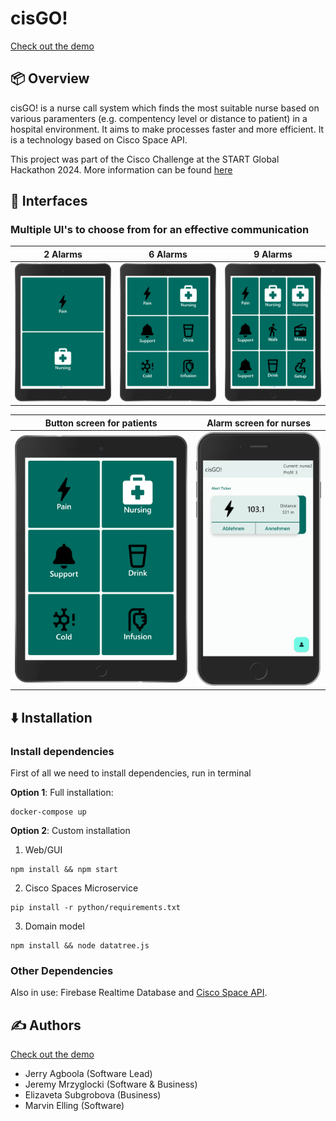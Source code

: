 # cisGO!

[Check out the demo](https://starthack2024.web.app/)

## 📦 Overview

cisGO! is a nurse call system which finds the most suitable nurse based on various paramenters (e.g. compentency level or distance to patient) in a hospital environment. It aims to make processes faster and more efficient. It is a technology based on Cisco Space API.  

This project was part of the Cisco Challenge at the START Global Hackathon 2024. More information can be found [here](https://github.com/START-Hack/Cisco_STARTHACK24)

## 📱 Interfaces

### Multiple UI's to choose from for an effective communication
2 Alarms |  6 Alarms | 9 Alarms
:-------------------------:|:-------------------------:| :-------------------------:
![Tablet](./assets-src/1iPad.png) | ![Tablet](./assets-src/2iPad.png) | ![Tablet](./assets-src/3iPad.png)


Button screen for patients|  Alarm screen for nurses
:-------------------------:|:-------------------------:
![Tablet](./assets-src/1tablet.png) | ![Phone](./assets-src/2phone.png)


## ⬇️ Installation

### Install dependencies

First of all we need to install dependencies, run in terminal

**Option 1**: Full installation:
```shell
docker-compose up
```
**Option 2**: Custom installation
1. Web/GUI
```shell
npm install && npm start
```
2. Cisco Spaces Microservice
```shell
pip install -r python/requirements.txt 
```
3. Domain model
```shell
npm install && node datatree.js
```


### Other Dependencies
Also in use: Firebase Realtime Database and [Cisco Space API](https://partners.dnaspaces.eu/docs/v1/basic/index.html#!c-dnas-partners-overview.html). 


## ✍️ Authors

[Check out the demo](https://starthack2024.web.app/)

- Jerry Agboola (Software Lead)
- Jeremy Mrzyglocki (Software & Business)
- Elizaveta Subgrobova (Business)
- Marvin Elling (Software)
